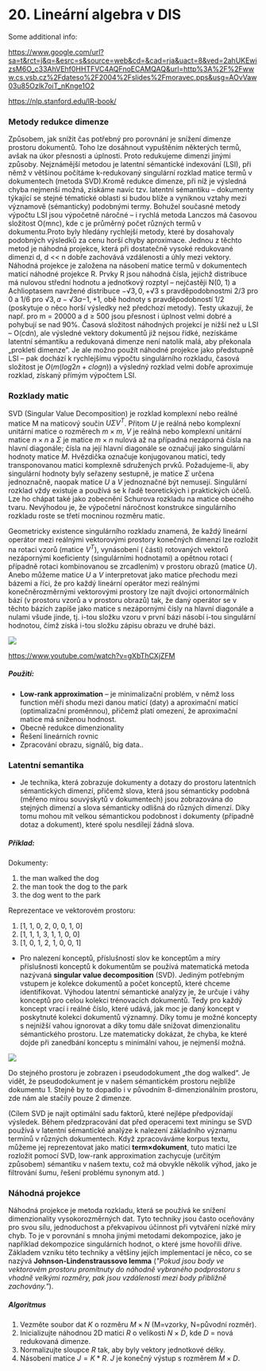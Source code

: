 # 20. Lineární algebra v DIS

Some additional info:

https://www.google.com/url?sa=t&rct=j&q=&esrc=s&source=web&cd=&cad=rja&uact=8&ved=2ahUKEwizsM6O_c33AhVEhf0HHTFVC4AQFnoECAMQAQ&url=http%3A%2F%2Fwww.cs.vsb.cz%2Fdateso%2F2004%2Fslides%2Fmoravec.pps&usg=AOvVaw03u85Ozlk7oiT_nKnge1O2

https://nlp.stanford.edu/IR-book/

### Metody redukce dimenze

Způsobem, jak snížit čas potřebný pro porovnání je snížení dimenze prostoru dokumentů. Toho lze
dosáhnout vypuštěním některých termů, avšak na úkor přesnosti a úplnosti. Proto redukujeme dimenzi
jinými způsoby. Nejznámější metodou je latentní sémantické indexování (LSI), při němž v většinou
počítáme k-redukovaný singulární rozklad matice termů v dokumentech (metoda SVD).Kromě redukce
dimenze, při níž je výsledná chyba nejmenší možná, získáme navíc tzv. latentní sémantiku – dokumenty
týkající se stejné tématické oblasti si budou blíže a vyniknou vztahy mezi významově (sémanticky)
podobnými termy. Bohužel současné metody výpočtu LSI jsou výpočetně náročné – i rychlá metoda
Lanczos má časovou složitost O(mnc), kde c je průměrný počet různých termů v dokumentu.Proto byly
hledány rychlejší metody, které by dosahovaly podobných výsledků za cenu horší chyby aproximace.
Jednou z těchto metod je náhodná projekce, která při dostatečně vysoké redukované dimenzi d, d << n
dobře zachovává vzdálenosti a úhly mezi vektory. Náhodná projekce je založena na násobení matice
termů v dokumentech maticí náhodné projekce R. Prvky R jsou náhodná čísla, jejichž distribuce má
nulovou střední hodnotu a jednotkový rozptyl – nejčastěji N(0, 1) a Achlioptasem navržené distribuce
${−√3, 0, +√3}$ s pravděpodobnostmi $2/3$ pro 0 a $1/6$ pro $√3, a −√3 a {−1, +1}$, obě hodnoty s
pravděpodobností $1/2$
(poskytuje o něco horší výsledky než předchozí metody). Testy ukazují, že např. pro m = 20000 a d ≥
500 jsou přesnost i úplnost velmi dobré a pohybují se nad 90%. Časová složitost náhodných projekcí
je nižší než u LSI – O(cdn), ale výsledné vektory dokumentů již nejsou řídké, nezískáme latentní
sémantiku a redukovaná dimenze není natolik malá, aby překonala „prokletí dimenze”. Je ale možno
použít náhodné projekce jako předstupně LSI – pak dochází k rychlejšímu výpočtu singulárního
rozkladu, časová složitost je $O(m(log2 n + c log n))$ a výsledný rozklad velmi dobře aproximuje
rozklad, získaný přímým výpočtem LSI.

### Rozklady matic

SVD (Singular Value Decomposition) je rozklad komplexní nebo reálné matice M na maticový součin
$UΣV^T$. Přitom $U$ je reálná nebo komplexní unitární matice o rozměrech $m×m$, $V$ je reálná nebo
komplexní unitární matice $n×n$ a $Σ$ je matice $m×n$ nulová až na případná nezáporná čísla na
hlavní diagonále; čísla na její hlavní diagonále se označují jako singulární hodnoty matice $M$.
Hvězdička označuje konjugovanou matici, tedy transponovanou matici komplexně sdružených prvků.
Požadujeme-li, aby singulární hodnoty byly seřazeny sestupně, je matice $Σ$ určena jednoznačně,
naopak matice $U$ a $V$ jednoznačné být nemusejí. Singulární rozklad vždy existuje a používá se k
řadě teoretických i praktických účelů. Lze ho chápat také jako zobecnění Schurova rozkladu na matice
obecného tvaru. Nevýhodou je, že výpočetní náročnost konstrukce singulárního rozkladu roste se třetí
mocninou rozměru matic.

Geometricky existence singulárního rozkladu znamená, že každý lineární operátor mezi reálnými
vektorovými prostory konečných dimenzí lze rozložit na rotaci vzorů (matice $V^T$), vynásobení (
části) rotovaných vektorů nezápornými koeficienty (singulárními hodnotami) a opětnou rotaci (
případně rotaci kombinovanou se zrcadlením) v prostoru obrazů (matice $U$). Anebo můžeme matice $U$
a $V$ interpretovat jako matice přechodu mezi bázemi a říci, že pro každý lineární operátor mezi
reálnými konečněrozměrnými vektorovými prostory lze najít dvojici ortonormálních bází (v prostoru
vzorů a v prostoru obrazů) tak, že daný operátor se v těchto bázích zapíše jako matice s nezápornými
čísly na hlavní diagonále a nulami všude jinde, tj. i-tou složku vzoru v první bázi násobí i-tou
singulární hodnotou, čímž získá i-tou složku zápisu obrazu ve druhé bázi.

![](https://upload.wikimedia.org/wikipedia/commons/thumb/c/c8/Singular_value_decomposition_visualisation.svg/800px-Singular_value_decomposition_visualisation.svg.png)

https://www.youtube.com/watch?v=gXbThCXjZFM

##### Použití:

- **Low-rank approximation** – je minimalizační problém, v němž loss function měří shodu mezi danou
  maticí (daty) a aproximační maticí (optimalizační proměnnou), přičemž platí omezení, že
  aproximační matice má sníženou hodnost.
- Obecně redukce dimenzionality
- Řešení lineárních rovnic
- Zpracování obrazu, signálů, big data..

### Latentní semantika

- Je technika, která zobrazuje dokumenty a dotazy do prostoru latentních sémantických dimenzí,
  přičemž slova, která jsou sémanticky podobná (měřeno mírou souvýskytů v dokumentech) jsou
  zobrazována do stejných dimenzí a slova sémanticky odlišná do různých dimenzí. Díky tomu mohou mít
  velkou sémantickou podobnost i dokumenty (případně dotaz a dokument), které spolu nesdílejí žádná
  slova.

##### Příklad:

Dokumenty:

1. the man walked the dog
2. the man took the dog to the park
3. the dog went to the park

Reprezentace ve vektorovém prostoru:

1. [1, 1, 0, 2, 0, 0, 1, 0]
2. [1, 1, 1, 3, 1, 1, 0, 0]
3. [1, 0, 1, 2, 1, 0, 0, 1]

- Pro nalezení konceptů, příslušností slov ke konceptům a míry příslušnosti konceptů k dokumentům se
  používá matematická metoda nazývaná **singular value decomposition** (SVD). Jediným potřebným
  vstupem je kolekce dokumentů a počet konceptů, které chceme identifikovat. Výhodou latentní
  sémantické analýzy je, že určuje i váhy konceptů pro celou kolekci trénovacích dokumentů. Tedy pro
  každý koncept vrací i reálné číslo, které udává, jak moc je daný koncept v poskytnuté kolekci
  dokumentů významný. Díky tomu je možné koncepty s nejnižší vahou ignorovat a díky tomu dále
  snižovat dimenzionalitu sémantického prostoru. Lze matematicky dokázat, že chyba, ke které dojde
  při zanedbání konceptu s minimální vahou, je nejmenší možná.

![](https://blog.seznam.cz/wp-content/uploads/2011/10/lsa_bild.jpg)

Do stejného prostoru je zobrazen i pseudodokument „the dog walked“. Je vidět, že pseudodokument je v
našem sémantickém prostoru nejblíže dokumentu 1. Stejně by to dopadlo i v původním 8-dimenzionálním
prostoru, zde nám ale stačily pouze 2 dimenze.

(Cílem SVD je najít optimální sadu faktorů, které nejlépe předpovídají výsledek. Během
předzpracování dat před operacemi text miningu se SVD používá v latentní sémantické analýze k
nalezení základního významu termínů v různých dokumentech. Když zpracováváme korpus textu, můžeme
jej reprezentovat jako matici **term×dokument**, tuto matici lze rozložit pomocí SVD, low-rank
approximation zachycuje (určitým způsobem) sémantiku v našem textu, což má obvykle několik výhod,
jako je filtrování šumu, řešení problému synonym atd. )

### Náhodná projekce

Náhodná projekce je metoda rozkladu, která se používá ke snížení dimenzionality vysokorozměrných
dat. Tyto techniky jsou často oceňovány pro svou sílu, jednoduchost a překvapivou účinnost při
vytváření nízké míry chyb. To je v porovnání s mnoha jinými metodami dekompozice, jako je například
dekompozice singulárních hodnot, o které jsme hovořili dříve. Základem vzniku této techniky a
většiny jejích implementací je něco, co se nazývá **Johnson-Lindenstraussovo lemma**
(_"Pokud jsou body ve vektorovém prostoru promítnuty do náhodně vybraného podprostoru s vhodně
velkými rozměry, pak jsou vzdálenosti mezi body přibližně zachovány."_).

##### Algoritmus

1. Vezměte soubor dat $K$ o rozměru $M×N$ (M=vzorky, N=původní rozměr).
2. Inicializujte náhodnou 2D matici $R$ o velikosti $N×D$, kde $D$ = nová redukovaná dimenze.
3. Normalizujte sloupce $R$ tak, aby byly vektory jednotkové délky.
4. Násobení matice $J = K * R$. $J$ je konečný výstup s rozměrem $M×D$.